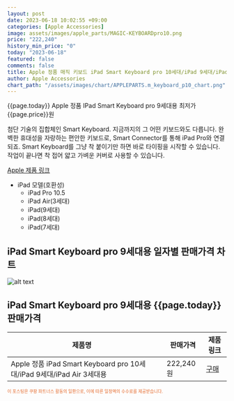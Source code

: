 ```yaml
---
layout: post
date: 2023-06-18 10:02:55 +09:00
categories: [Apple Accessories]
image: assets/images/apple_parts/MAGIC-KEYBOARDpro10.png
price: "222,240"
history_min_price: "0"
today: "2023-06-18"
featured: false
comments: false
title: Apple 정품 매직 키보드 iPad Smart Keyboard pro 10세대/iPad 9세대/iPad Air 3세대용
author: Apple Accessories
chart_path: "/assets/images/chart/APPLEPARTS.m_keyboard_p10_chart.png"
---
```


{{page.today}} Apple 정품 IPad Smart Keyboard pro 9세대용 최저가 {{page.price}}원

첨단 기술의 집합체인 Smart Keyboard. 지금까지의 그 어떤 키보드와도 다릅니다. 완벽한 휴대성을 자랑하는 편안한 키보드로, Smart Connector를 통해 iPad Pro와 연결되죠. Smart Keyboard를 그냥 착 붙이기만 하면 바로 타이핑을 시작할 수 있습니다. 작업이 끝나면 착 접어 얇고 가벼운 커버로 사용할 수 있습니다.

<a href='https://www.apple.com/kr/shop/product/MX3L2KH/A/ipad9%EC%84%B8%EB%8C%80%EC%9A%A9-smart-keyboard-%ED%95%9C%EA%B5%AD%EC%96%B4' target='_blank'>Apple 제품 링크</a>

- iPad 모델(호환성)
  - iPad Pro 10.5
  - iPad Air(3세대)
  - iPad(9세대)
  - iPad(8세대)
  - iPad(7세대)

## iPad Smart Keyboard pro 9세대용 일자별 판매가격 차트
![alt text]({{page.chart_path}} "iPad Smart Keyboard pro 9세대용 판매가격 차트")

## iPad Smart Keyboard pro 9세대용 {{page.today}} 판매가격
<main>
<table id="rwd-table-large">
  <thead>
    <tr>
      <th>제품명</th>
      <th></th>
      <th>판매가격</th>
      <th>제품링크</th>
    </tr>
  </thead>
  <tbody><tr>
        <td>Apple 정품 iPad Smart Keyboard pro 10세대/iPad 9세대/iPad Air 3세대용</td>
        <td></td>
        <td>222,240원</td>
        <td><a href='https://link.coupang.com/a/SG81s' target='_blank'>구매</a></td>
        </tr></tbody>
</table>

</main>
<div style="color:#e56a2c;font-size: 0.7em;" >
이 포스팅은 쿠팡 파트너스 활동의 일환으로, 이에 따른 일정액의 수수료를 제공받습니다.
</div>
